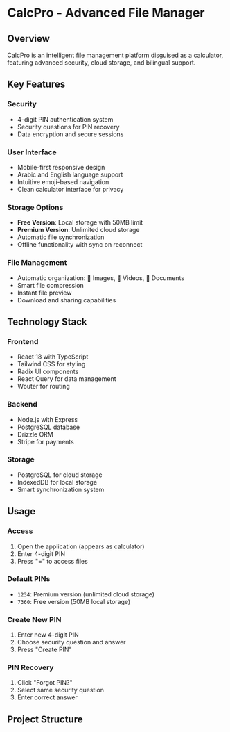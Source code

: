 # CalcPro - Advanced File Manager

## Overview
CalcPro is an intelligent file management platform disguised as a calculator, featuring advanced security, cloud storage, and bilingual support.

## Key Features

### Security
- 4-digit PIN authentication system
- Security questions for PIN recovery
- Data encryption and secure sessions

### User Interface
- Mobile-first responsive design
- Arabic and English language support
- Intuitive emoji-based navigation
- Clean calculator interface for privacy

### Storage Options
- **Free Version**: Local storage with 50MB limit
- **Premium Version**: Unlimited cloud storage
- Automatic file synchronization
- Offline functionality with sync on reconnect

### File Management
- Automatic organization: 📸 Images, 🎥 Videos, 📄 Documents
- Smart file compression
- Instant file preview
- Download and sharing capabilities

## Technology Stack

### Frontend
- React 18 with TypeScript
- Tailwind CSS for styling
- Radix UI components
- React Query for data management
- Wouter for routing

### Backend
- Node.js with Express
- PostgreSQL database
- Drizzle ORM
- Stripe for payments

### Storage
- PostgreSQL for cloud storage
- IndexedDB for local storage
- Smart synchronization system

## Usage

### Access
1. Open the application (appears as calculator)
2. Enter 4-digit PIN
3. Press "=" to access files

### Default PINs
- `1234`: Premium version (unlimited cloud storage)
- `7360`: Free version (50MB local storage)

### Create New PIN
1. Enter new 4-digit PIN
2. Choose security question and answer
3. Press "Create PIN"

### PIN Recovery
1. Click "Forgot PIN?"
2. Select same security question
3. Enter correct answer

## Project Structure
